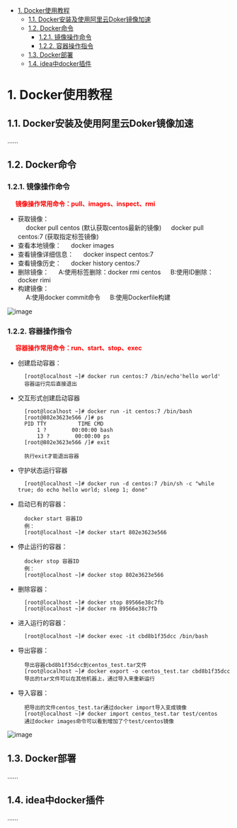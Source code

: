 
<!-- TOC -->

- [1. Docker使用教程](#1-docker使用教程)
    - [1.1. Docker安装及使用阿里云Doker镜像加速](#11-docker安装及使用阿里云doker镜像加速)
    - [1.2. Docker命令](#12-docker命令)
        - [1.2.1. 镜像操作命令](#121-镜像操作命令)
        - [1.2.2. 容器操作指令](#122-容器操作指令)
    - [1.3. Docker部署](#13-docker部署)
    - [1.4. idea中docker插件](#14-idea中docker插件)

<!-- /TOC -->

# 1. Docker使用教程  

## 1.1. Docker安装及使用阿里云Doker镜像加速  
......

## 1.2. Docker命令  

### 1.2.1. 镜像操作命令  
&emsp; **<font color = "red">镜像操作常用命令：pull、images、inspect、rmi</font>**  

* 获取镜像：  
&emsp; docker pull centos    (默认获取centos最新的镜像)
&emsp; docker pull centos:7 (获取指定标签镜像)
* 查看本地镜像：
&emsp; docker images
* 查看镜像详细信息：
&emsp; docker inspect centos:7 
* 查看镜像历史：
&emsp; docker history centos:7
* 删除镜像：
&emsp; A:使用标签删除：docker rmi centos
&emsp; B:使用ID删除：docker rimi
* 构建镜像：  
&emsp; A:使用docker commit命令
&emsp; B:使用Dockerfile构建

![image](https://gitee.com/wt1814/pic-host/raw/master/images/projectManage/docker/docker-8.png)  

<!-- 

* docker pull 镜像名<:tags> - 从远程仓库抽取镜像   

    docker pull centos    (默认获取centos最新的镜像)
    docker pull centos:7 (获取指定标签镜像)
* docker images - 查看本地镜像  
* docker run 镜像名<:tags> - 创建容器，启动应用  
* docker ps - 查看正在运行中的镜像  
* docker rm <-f> 容器id - 删除容器  
* docker rmi <-f> 镜像名:<tags\> - 删除镜像  
-->

### 1.2.2. 容器操作指令
&emsp; **<font color = "red">容器操作常用命令：run、start、stop、exec</font>**  

* 创建启动容器：  

        [root@localhost ~]# docker run centos:7 /bin/echo'hello world'
        容器运行完后直接退出

* 交互形式创建启动容器  

        [root@localhost ~]# docker run -it centos:7 /bin/bash
        [root@802e3623e566 /]# ps
        PID TTY          TIME CMD
            1 ?        00:00:00 bash
            13 ?        00:00:00 ps
        [root@802e3623e566 /]# exit

        执行exit才能退出容器  

* 守护状态运行容器  

        [root@localhost ~]# docker run -d centos:7 /bin/sh -c "while true; do echo hello world; sleep 1; done"
        
* 启动已有的容器：

        docker start 容器ID
        例：  
        [root@localhost ~]# docker start 802e3623e566

* 停止运行的容器：  

        docker stop 容器ID
        例：
        [root@localhost ~]# docker stop 802e3623e566

* 删除容器：  

        [root@localhost ~]# docker stop 89566e38c7fb
        [root@localhost ~]# docker rm 89566e38c7fb

* 进入运行的容器：  

        [root@localhost ~]# docker exec -it cbd8b1f35dcc /bin/bash

* 导出容器：  

        导出容器cbd8b1f35dcc到centos_test.tar文件
        [root@localhost ~]# docker export -o centos_test.tar cbd8b1f35dcc
        导出的tar文件可以在其他机器上，通过导入来重新运行  

* 导入容器：

        把导出的文件centos_test.tar通过docker import导入变成镜像
        [root@localhost ~]# docker import centos_test.tar test/centos
        通过docker images命令可以看到增加了个test/centos镜像

![image](https://gitee.com/wt1814/pic-host/raw/master/images/projectManage/docker/docker-7.png)  


## 1.3. Docker部署  
......


## 1.4. idea中docker插件
......
<!-- 
https://mp.weixin.qq.com/s?__biz=MzAxNDMwMTMwMw==&mid=2247492037&idx=1&sn=5568994f8c801f56170b14f2d21df31c&chksm=9b97c0ddace049cb57d4396eabc3965532eb128ab83a55d3c8d7dea3d8be675dc8c0c8ebfba3&mpshare=1&scene=1&srcid=&sharer_sharetime=1565841354339&sharer_shareid=b256218ead787d58e0b58614a973d00d&key=a98b434d6faae616ed91d3ea273cb1b2030141b502c3589cff178a48e66b895a407b58f1d6b6ffafcf8c3ced4828833e6652a8869d6d35edddf1f192fe618738afaaa152a55d00024b42ce09a67b0b99&ascene=1&uin=MTE1MTYxNzY2MQ==&devicetype=Windows+10&version=62060844&lang=zh_CN&pass_ticket=SNTjToR4G4GRQcv6vbTgQCeljdugS8QdOBuRNyGrRTrVOdRDMoEgnHo3VlytJ0fv

使用 Docker 部署 Spring Boot 项目
https://mp.weixin.qq.com/s?__biz=MzI4NDY5Mjc1Mg==&mid=2247489662&idx=2&sn=8227bfd4b0b68ddc002dfe451a661688&chksm=ebf6c001dc8149172341b190c9b72700fed794261d67b8648edd2a596019212a742c7b241b90&mpshare=1&scene=1&srcid=&sharer_sharetime=1572833030053&sharer_shareid=b256218ead787d58e0b58614a973d00d&key=6f23511bf9e1c01fc8b70c3e81dbcf33c57a5d08ea0ef51caa9a619fffb3e59ba744ac23ec082bfc8791797c1917e1e4f0290dff6475d1b71f64d8252bf92952180c025b0121995474ac59fe778892a9&ascene=1&uin=MTE1MTYxNzY2MQ%3D%3D&devicetype=Windows+10&version=62070152&lang=zh_CN&pass_ticket=Lu%2FLBuTxuGaOTLq0CL9dO0ss3p9k%2BNlDhrOCgfGfCUsKTPyuc12lccq3vmkXvxfb

-->

